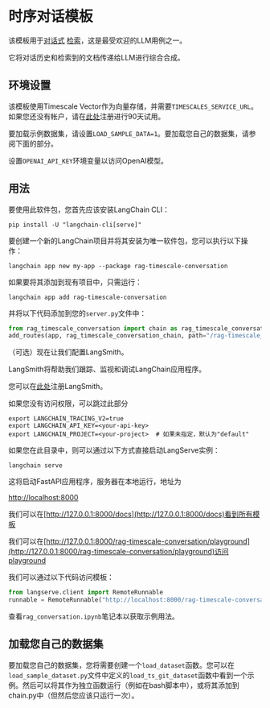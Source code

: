 # 时序对话模板

该模板用于[对话式](https://python.langchain.com/docs/expression_language/cookbook/retrieval#conversational-retrieval-chain) [检索](https://python.langchain.com/docs/use_cases/question_answering/)，这是最受欢迎的LLM用例之一。

它将对话历史和检索到的文档传递给LLM进行综合合成。

## 环境设置

该模板使用Timescale Vector作为向量存储，并需要`TIMESCALES_SERVICE_URL`。如果您还没有帐户，请在[此处](https://console.cloud.timescale.com/signup?utm_campaign=vectorlaunch&utm_source=langchain&utm_medium=referral)注册进行90天试用。

要加载示例数据集，请设置`LOAD_SAMPLE_DATA=1`。要加载您自己的数据集，请参阅下面的部分。

设置`OPENAI_API_KEY`环境变量以访问OpenAI模型。

## 用法

要使用此软件包，您首先应该安装LangChain CLI：

```shell
pip install -U "langchain-cli[serve]"
```

要创建一个新的LangChain项目并将其安装为唯一软件包，您可以执行以下操作：

```shell
langchain app new my-app --package rag-timescale-conversation
```

如果要将其添加到现有项目中，只需运行：

```shell
langchain app add rag-timescale-conversation
```

并将以下代码添加到您的`server.py`文件中：

```python
from rag_timescale_conversation import chain as rag_timescale_conversation_chain
add_routes(app, rag_timescale_conversation_chain, path="/rag-timescale_conversation")
```

（可选）现在让我们配置LangSmith。

LangSmith将帮助我们跟踪、监视和调试LangChain应用程序。

您可以在[此处](https://smith.langchain.com/)注册LangSmith。

如果您没有访问权限，可以跳过此部分

```shell
export LANGCHAIN_TRACING_V2=true
export LANGCHAIN_API_KEY=<your-api-key>
export LANGCHAIN_PROJECT=<your-project>  # 如果未指定，默认为"default"
```

如果您在此目录中，则可以通过以下方式直接启动LangServe实例：

```shell
langchain serve
```

这将启动FastAPI应用程序，服务器在本地运行，地址为

[http://localhost:8000](http://localhost:8000)

我们可以在[http://127.0.0.1:8000/docs](http://127.0.0.1:8000/docs)看到所有模板

我们可以在[http://127.0.0.1:8000/rag-timescale-conversation/playground](http://127.0.0.1:8000/rag-timescale-conversation/playground)访问playground

我们可以通过以下代码访问模板：

```python
from langserve.client import RemoteRunnable
runnable = RemoteRunnable("http://localhost:8000/rag-timescale-conversation")
```

查看`rag_conversation.ipynb`笔记本以获取示例用法。

## 加载您自己的数据集

要加载您自己的数据集，您将需要创建一个`load_dataset`函数。您可以在`load_sample_dataset.py`文件中定义的`load_ts_git_dataset`函数中看到一个示例。然后可以将其作为独立函数运行（例如在bash脚本中），或将其添加到chain.py中（但然后您应该只运行一次）。